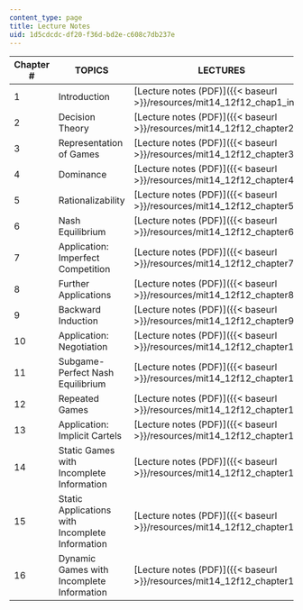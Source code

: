 ```yaml
---
content_type: page
title: Lecture Notes
uid: 1d5cdcdc-df20-f36d-bd2e-c608c7db237e
---
```


| Chapter # | TOPICS | LECTURES |
| --- | --- | --- |
| 1 | Introduction | [Lecture notes (PDF)]({{< baseurl >}}/resources/mit14_12f12_chap1_intro) |
| 2 | Decision Theory | [Lecture notes (PDF)]({{< baseurl >}}/resources/mit14_12f12_chapter2) |
| 3 | Representation of Games | [Lecture notes (PDF)]({{< baseurl >}}/resources/mit14_12f12_chapter3) |
| 4 | Dominance | [Lecture notes (PDF)]({{< baseurl >}}/resources/mit14_12f12_chapter4) |
| 5 | Rationalizability | [Lecture notes (PDF)]({{< baseurl >}}/resources/mit14_12f12_chapter5) |
| 6 | Nash Equilibrium | [Lecture notes (PDF)]({{< baseurl >}}/resources/mit14_12f12_chapter6) |
| 7 | Application: Imperfect Competition | [Lecture notes (PDF)]({{< baseurl >}}/resources/mit14_12f12_chapter7) |
| 8 | Further Applications | [Lecture notes (PDF)]({{< baseurl >}}/resources/mit14_12f12_chapter8) |
| 9 | Backward Induction | [Lecture notes (PDF)]({{< baseurl >}}/resources/mit14_12f12_chapter9) |
| 10 | Application: Negotiation | [Lecture notes (PDF)]({{< baseurl >}}/resources/mit14_12f12_chapter10) |
| 11 | Subgame-Perfect Nash Equilibrium | [Lecture notes (PDF)]({{< baseurl >}}/resources/mit14_12f12_chapter11) |
| 12 | Repeated Games | [Lecture notes (PDF)]({{< baseurl >}}/resources/mit14_12f12_chapter12) |
| 13 | Application: Implicit Cartels | [Lecture notes (PDF)]({{< baseurl >}}/resources/mit14_12f12_chapter13) |
| 14 | Static Games with Incomplete Information | [Lecture notes (PDF)]({{< baseurl >}}/resources/mit14_12f12_chapter14) |
| 15 | Static Applications with Incomplete Information | [Lecture notes (PDF)]({{< baseurl >}}/resources/mit14_12f12_chapter15) |
| 16 | Dynamic Games with Incomplete Information | [Lecture notes (PDF)]({{< baseurl >}}/resources/mit14_12f12_chapter16)